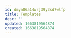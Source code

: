 ```yaml
---
id: dmyn86a14wrj39y3sd7wlfp
title: Templates
desc: ''
updated: 1663819564874
created: 1663819564874
---
```

